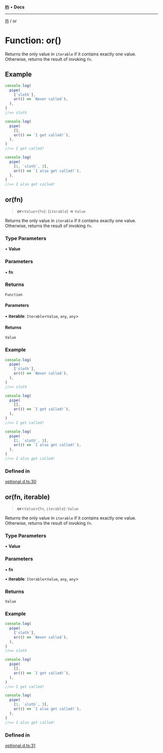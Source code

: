 [**lfi**](../readme.md) • **Docs**

---

[lfi](../globals.md) / or

# Function: or()

Returns the only value in `iterable` if it contains exactly one value.
Otherwise, returns the result of invoking `fn`.

## Example

```js
console.log(
  pipe(
    [`sloth`],
    or(() => `Never called`),
  ),
)
//=> sloth

console.log(
  pipe(
    [],
    or(() => `I get called!`),
  ),
)
//=> I get called!

console.log(
  pipe(
    [1, `sloth`, 3],
    or(() => `I also get called!`),
  ),
)
//=> I also get called!
```

## or(fn)

> **or**\<`Value`\>(`fn`): (`iterable`) => `Value`

Returns the only value in `iterable` if it contains exactly one value.
Otherwise, returns the result of invoking `fn`.

### Type Parameters

• **Value**

### Parameters

• **fn**

### Returns

`Function`

#### Parameters

• **iterable**: `Iterable`\<`Value`, `any`, `any`\>

#### Returns

`Value`

### Example

```js
console.log(
  pipe(
    [`sloth`],
    or(() => `Never called`),
  ),
)
//=> sloth

console.log(
  pipe(
    [],
    or(() => `I get called!`),
  ),
)
//=> I get called!

console.log(
  pipe(
    [1, `sloth`, 3],
    or(() => `I also get called!`),
  ),
)
//=> I also get called!
```

### Defined in

[optional.d.ts:30](https://github.com/TomerAberbach/lfi/blob/85d6360ac7d8f71c70f308d2ace5bc2aa99ab03d/src/operations/optional.d.ts#L30)

## or(fn, iterable)

> **or**\<`Value`\>(`fn`, `iterable`): `Value`

Returns the only value in `iterable` if it contains exactly one value.
Otherwise, returns the result of invoking `fn`.

### Type Parameters

• **Value**

### Parameters

• **fn**

• **iterable**: `Iterable`\<`Value`, `any`, `any`\>

### Returns

`Value`

### Example

```js
console.log(
  pipe(
    [`sloth`],
    or(() => `Never called`),
  ),
)
//=> sloth

console.log(
  pipe(
    [],
    or(() => `I get called!`),
  ),
)
//=> I get called!

console.log(
  pipe(
    [1, `sloth`, 3],
    or(() => `I also get called!`),
  ),
)
//=> I also get called!
```

### Defined in

[optional.d.ts:31](https://github.com/TomerAberbach/lfi/blob/85d6360ac7d8f71c70f308d2ace5bc2aa99ab03d/src/operations/optional.d.ts#L31)
